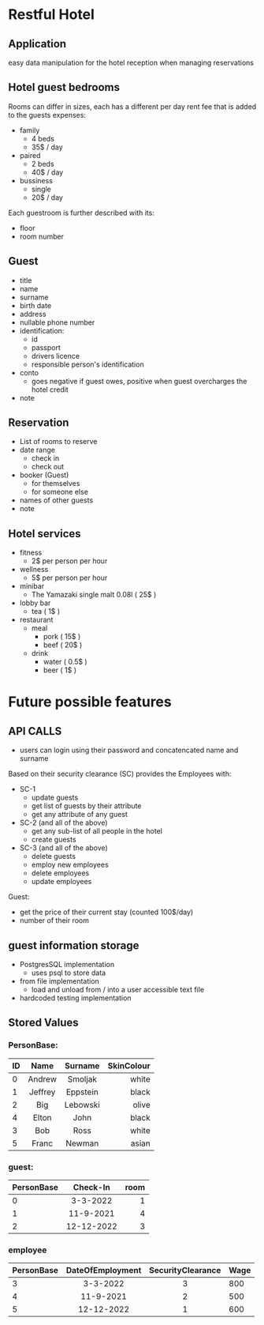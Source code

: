 # Restful Hotel
## Application
easy data manipulation for the hotel reception when managing reservations
## Hotel guest bedrooms
Rooms can differ in sizes, each has a different per day rent fee that is added to the guests expenses:
  + family
    + 4 beds
    + 35$ / day
  + paired
    + 2 beds
    + 40$ / day
  + bussiness
    + single
    + 20$ / day

Each guestroom is further described with its:
  + floor
  + room number

## Guest
+ title
+ name
+ surname
+ birth date
+ address
+ nullable phone number
+ identification:
  + id
  + passport
  + drivers licence
  + responsible person's identification
+ conto
  + goes negative if guest owes, positive when guest overcharges the hotel credit
+ note

## Reservation
+ List of rooms to reserve
+ date range
  + check in
  + check out
+ booker (Guest)
  + for themselves
  + for someone else
+ names of other guests
+ note

## Hotel services
+ fitness
  + 2$ per person per hour
+ wellness
  + 5$ per person per hour
+ minibar
  + The Yamazaki single malt 0.08l ( 25$ )
+ lobby bar
  + tea ( 1$ )
+ restaurant
  + meal
    + pork ( 15$ )
    + beef ( 20$ )
  + drink
    + water ( 0.5$ )
    + beer ( 1$ )
 
# Future possible features
## API CALLS
+ users can login using their password and concatencated name and surname

Based on their security clearance (SC) provides the Employees with:
+ SC-1
  + update guests
  + get list of guests by their attribute
  + get any attribute of any guest
+ SC-2 (and all of the above)
  + get any sub-list of all people in the hotel
  + create guests
+ SC-3 (and all of the above)
  + delete guests
  + employ new employees
  + delete employees
  + update employees

Guest:
  + get the price of their current stay (counted 100$/day)
  + number of their room

## guest information storage
+ PostgresSQL implementation
  + uses psql to store data
+ from file implementation
  + load and unload from / into a user accessible text file
+ hardcoded testing implementation

## Stored Values
### PersonBase:
| ID  |  Name   | Surname  | SkinColour |
|-----|:-------:|:--------:|-----------:|
| 0   | Andrew  | Smoljak  |      white |
| 1   | Jeffrey | Eppstein |      black |
| 2   |   Big   | Lebowski |      olive |
| 4   |  Elton  |   John   |      black |
| 3   |   Bob   |   Ross   |      white |
| 5   |  Franc  |  Newman  |      asian |

### guest:
| PersonBase |  Check-In  | room |
|------------|:----------:|-----:|
| 0          |  3-3-2022  |    1 |
| 1          | 11-9-2021  |    4 |
| 2          | 12-12-2022 |    3 |

### employee
| PersonBase | DateOfEmployment | SecurityClearance | Wage |
|------------|:----------------:|:-----------------:|------|
| 3          |     3-3-2022     |         3         | 800  |
| 4          |    11-9-2021     |         2         | 500  |
| 5          |    12-12-2022    |         1         | 600  |
